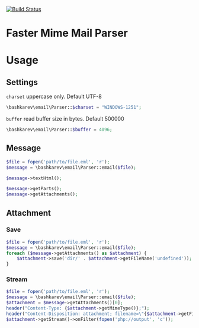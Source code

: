 [![Build Status](https://travis-ci.org/bashkarev/email.svg?branch=master)](https://travis-ci.org/bashkarev/email)

Faster Mime Mail Parser
=======================


# Usage


## Settings

`charset` uppercase only. Default UTF-8
```php
\bashkarev\email\Parser::$charset = "WINDOWS-1251";
```

`buffer` read buffer size in bytes. Default 500000 
```php
\bashkarev\email\Parser::$buffer = 4096;
```

## Message
```php
$file = fopen('path/to/file.eml', 'r');
$message = \bashkarev\email\Parser::email($file);

$message->textHtml();

$message->getParts();
$message->getAttachments();


```

## Attachment

### Save
```php
$file = fopen('path/to/file.eml', 'r');
$message = \bashkarev\email\Parser::email($file);
foreach ($message->getAttachments() as $attachment) {
    $attachment->save('dir/' . $attachment->getFileName('undefined'));
}
```

### Stream
```php
$file = fopen('path/to/file.eml', 'r');
$message = \bashkarev\email\Parser::email($file);
$attachment = $message->getAttachments()[0];
header("Content-Type: {$attachment->getMimeType()};");
header("Content-Disposition: attachment; filename=\"{$attachment->getFileName('undefined')}\"");
$attachment->getStream()->onFilter(fopen('php://output', 'c'));
```
